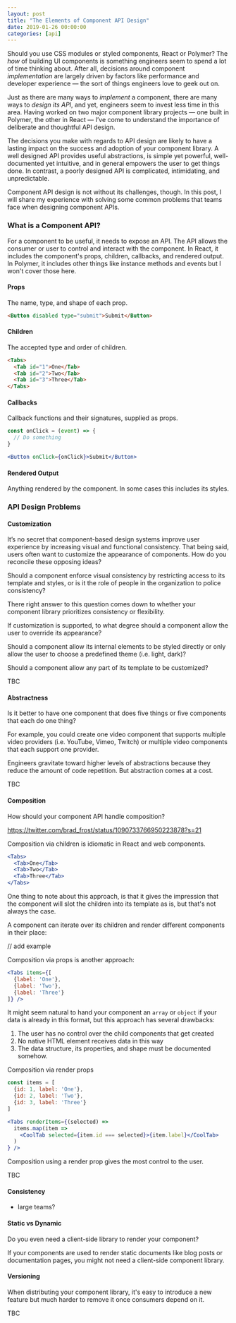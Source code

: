 ```yaml
---
layout: post
title: "The Elements of Component API Design"
date: 2019-01-26 00:00:00
categories: [api]
---
```


Should you use CSS modules or styled components, React or Polymer? The _how_ of building UI components is something engineers seem to spend a lot of time thinking about. After all, decisions around component _implementation_ are largely driven by factors like performance and developer experience — the sort of things engineers love to geek out on.

Just as there are many ways to _implement_ a component, there are many ways to _design its API_, and yet, engineers seem to invest less time in this area. Having worked on two major component library projects — one built in Polymer, the other in React — I’ve come to understand the importance of deliberate and thoughtful API design.

The decisions you make with regards to API design are likely to have a lasting impact on the success and adoption of your component library. A well designed API provides useful abstractions, is simple yet powerful, well-documented yet intuitive, and in general empowers the user to get things done. In contrast, a poorly designed API is complicated, intimidating, and unpredictable.

<!-- ![BMW Interior]({{ site.baseurl }}/images/bmw-interior.jpg)

Which of these interfaces would you want to use?

![Tesla Interior]({{ site.baseurl }}/images/tesla-interior.jpg)
 -->
Component API design is not without its challenges, though. In this post, I will share my experience with solving some common problems that teams face when designing component APIs.

### What is a Component API?

For a component to be useful, it needs to expose an API. The API allows the consumer or user to control and interact with the component. In React, it includes the component's props, children, callbacks, and rendered output. In Polymer, it includes other things like instance methods and events but I won't cover those here.

#### Props

The name, type, and shape of each prop.

```html
<Button disabled type="submit">Submit</Button>
```

#### Children

The accepted type and order of children.

```html
<Tabs>
  <Tab id="1">One</Tab>
  <Tab id="2">Two</Tab>
  <Tab id="3">Three</Tab>
</Tabs>
```

#### Callbacks

Callback functions and their signatures, supplied as props.

```jsx
const onClick = (event) => {
  // Do something
}

<Button onClick={onClick}>Submit</Button>
```


#### Rendered Output

Anything rendered by the component. In some cases this includes its styles.

### API Design Problems

#### Customization

It’s no secret that component-based design systems improve user experience by increasing visual and functional consistency. That being said, users often want to customize the appearance of components. How do you reconcile these opposing ideas?

Should a component enforce visual consistency by restricting access to its template and styles, or is it the role of people in the organization to police consistency?

There right answer to this question comes down to whether your component library prioritizes consistency or flexibility. 

If customization is supported, to what degree should a component allow the user to override its appearance?

Should a component allow its internal elements to be styled directly or only allow the user to choose a predefined theme (i.e. light, dark)?

Should a component allow any part of its template to be customized?

TBC

#### Abstractness

Is it better to have one component that does five things or five components that each do one thing?

For example, you could create one video component that supports multiple video providers (i.e. YouTube, Vimeo, Twitch) or multiple video components that each support one provider.

Engineers gravitate toward higher levels of abstractions because they reduce the amount of code repetition. But abstraction comes at a cost.

TBC

#### Composition

How should your component API handle composition?

https://twitter.com/brad_frost/status/1090733766950223878?s=21

Composition via children is idiomatic in React and web components.

```jsx
<Tabs>
  <Tab>One</Tab>
  <Tab>Two</Tab>
  <Tab>Three</Tab>
</Tabs>
```

One thing to note about this approach, is that it gives the impression that the component will slot the children into its template as is, but that's not always the case.

A component can iterate over its children and render different components in their place:

// add example

Composition via props is another approach:

```jsx
<Tabs items={[
  {label: 'One'},
  {label: 'Two'},
  {label: 'Three'}
]} />
```

It might seem natural to hand your component an `array` or `object` if your data is already in this format, but this approach has several drawbacks:

1. The user has no control over the child components that get created
1. No native HTML element receives data in this way
1. The data structure, its properties, and shape must be documented somehow.

Composition via render props
```jsx
const items = [
  {id: 1, label: 'One'},
  {id: 2, label: 'Two'},
  {id: 3, label: 'Three'}
]

<Tabs renderItems={(selected) =>
  items.map(item =>
    <CoolTab selected={item.id === selected}>{item.label}</CoolTab>
  )
} />
```

Composition using a render prop gives the most control to the user.

TBC


#### Consistency

- large teams?

#### Static vs Dynamic

Do you even need a client-side library to render your component?

If your components are used to render static documents like blog posts or documentation pages, you might not need a client-side component library.


#### Versioning

When distributing your component library, it's easy to introduce a new feature but much harder to remove it once consumers depend on it.

TBC

<!--
### Boolean vs Enum

TBC

Does the component support dependency injection?

#### Consistency
Are property names consistent?

How about across the whole system?

#### Ergonomics

Do you have to constantly reference the documentation or can you intuit other properties of the API?



### API surface area

A component exposes a certain amount of API surface area.

The more surface area is exposed, the more complex the API becomes and consequently the more testing is required.

Finding the right balance is difficult.


 -->
